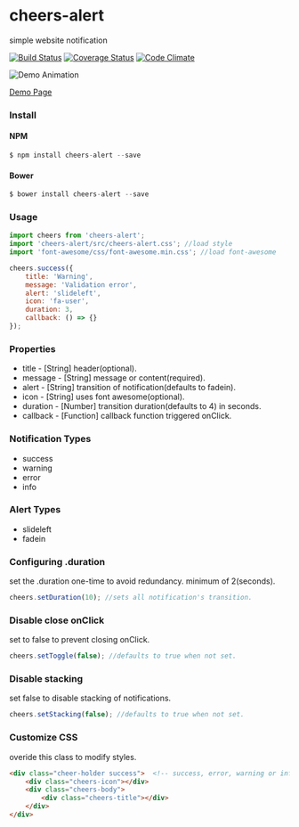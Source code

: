 # cheers-alert
simple website notification

[![Build Status](https://travis-ci.org/maddumajohnerick/cheers-alert.svg?branch=master)](https://travis-ci.org/maddumajohnerick/cheers-alert)
[![Coverage Status](https://coveralls.io/repos/github/maddumajohnerick/cheers-alert/badge.svg?branch=master)](https://coveralls.io/github/maddumajohnerick/cheers-alert?branch=master)
[![Code Climate](https://lima.codeclimate.com/github/maddumajohnerick/cheers-alert/badges/gpa.svg)](https://lima.codeclimate.com/github/maddumajohnerick/cheers-alert)

![Demo Animation](https://media.giphy.com/media/xUA7bb2xFCGG659ofS/source.gif)

[Demo Page](https://maddumajohnerick.github.io/cheers-alert/examples/)

### Install
#### NPM
```js
$ npm install cheers-alert --save
```
#### Bower
```js
$ bower install cheers-alert --save
```

### Usage
```js
import cheers from 'cheers-alert';
import 'cheers-alert/src/cheers-alert.css'; //load style
import 'font-awesome/css/font-awesome.min.css'; //load font-awesome

cheers.success({
    title: 'Warning',
    message: 'Validation error',
    alert: 'slideleft',
    icon: 'fa-user',
    duration: 3,
    callback: () => {}
});
```

### Properties
  - title - [String] header(optional).
  - message - [String] message or content(required).
  - alert - [String] transition of notification(defaults to fadein).
  - icon - [String] uses font awesome(optional).
  - duration - [Number] transition duration(defaults to 4) in seconds.
  - callback - [Function] callback function triggered onClick.

### Notification Types
  - success
  - warning
  - error
  - info

### Alert Types
  - slideleft
  - fadein

### Configuring .duration
set the .duration one-time to avoid redundancy. minimum of 2(seconds).
```js
cheers.setDuration(10); //sets all notification's transition.
```

### Disable close onClick
set to false to prevent closing onClick.
```js
cheers.setToggle(false); //defaults to true when not set.
```

### Disable stacking
set false to disable stacking of notifications.
```js
cheers.setStacking(false); //defaults to true when not set.
```

### Customize CSS
overide this class to modify styles.
```html
<div class="cheer-holder success">  <!-- success, error, warning or info  -->
    <div class="cheers-icon"></div>
    <div class="cheers-body">
        <div class="cheers-title"></div>
    </div>
</div>
```
